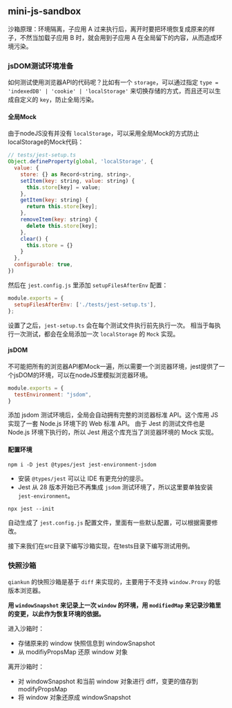 ## mini-js-sandbox

沙箱原理：环境隔离，子应用 A 过来执行后，离开时要把环境恢复成原来的样子，不然当加载子应用 B 时，就会用到子应用 A 在全局留下的内容，从而造成环境污染。

### jsDOM测试环境准备

如何测试使用浏览器API的代码呢？比如有一个 `storage`，可以通过指定 `type = 'indexedDB' | 'cookie' | 'localStorage'` 来切换存储的方式，而且还可以生成自定义的 `key`，防止全局污染。

#### 全局Mock

由于nodeJS没有并没有 `localStorage`，可以采用全局Mock的方式防止localStorage的Mock代码：

```js
// tests/jest-setup.ts
Object.defineProperty(global, 'localStorage', {
  value: {
    store: {} as Record<string, string>,
    setItem(key: string, value: string) {
      this.store[key] = value;
    },
    getItem(key: string) {
      return this.store[key];
    },
    removeItem(key: string) {
      delete this.store[key];
    },
    clear() {
      this.store = {}
    }
  },
  configurable: true,
})
```

然后在 `jest.config.js` 里添加 `setupFilesAfterEnv` 配置：

```js
module.exports = {
  setupFilesAfterEnv: ['./tests/jest-setup.ts'],
};
```

设置了之后，`jest-setup.ts` 会在每个测试文件执行前先执行一次。 相当于每执行一次测试，都会在全局添加一次 `localStorage` 的 `Mock` 实现。 

#### jsDOM

不可能把所有的浏览器API都Mock一遍，所以需要一个浏览器环境，jest提供了一个jsDOM的环境，可以在nodeJS里模拟浏览器环境。

```js
module.exports = {
  testEnvironment: "jsdom",
}
```

添加 jsdom 测试环境后，全局会自动拥有完整的浏览器标准 API。这个库用 JS 实现了一套 Node.js 环境下的 Web 标准 API。 由于 Jest 的测试文件也是 Node.js 环境下执行的，所以 Jest 用这个库充当了浏览器环境的 Mock 实现。

#### 配置环境

`npm i -D jest @types/jest jest-environment-jsdom`

+ 安装 `@types/jest` 可以让 IDE 有更充分的提示。
+ Jest 从 28 版本开始已不再集成 `jsdom` 测试环境了，所以这里要单独安装 `jest-environment`。

`npx jest --init`

自动生成了 `jest.config.js` 配置文件，里面有一些默认配置，可以根据需要修改。

接下来我们在src目录下编写沙箱实现，在tests目录下编写测试用例。

### 快照沙箱

`qiankun` 的快照沙箱是基于 `diff` 来实现的，主要用于不支持 `window.Proxy` 的低版本浏览器。

**用 `windowSnapshot` 来记录上一次 `window` 的环境，用 `modifiedMap` 来记录沙箱里的变更，以此作为恢复环境的依据。**

进入沙箱时：
+ 存储原来的 window 快照信息到 windowSnapshot
+ 从 modifiyPropsMap 还原 window 对象

离开沙箱时：
+ 对 windowSnapshot 和当前 window 对象进行 diff，变更的值存到 modifyPropsMap
+ 将 window 对象还原成 windowSnapshot



